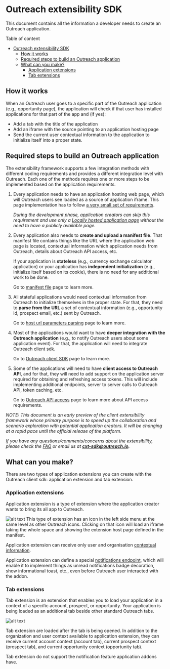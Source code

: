 <!-- omit in toc -->

# Outreach extensibility SDK

This document contains all the information a developer needs to create an Outreach application.

Table of content

- [Outreach extensibility SDK](#outreach-extensibility-sdk)
  - [How it works](#how-it-works)
  - [Required steps to build an Outreach application](#required-steps-to-build-an-outreach-application)
  - [What can you make?](#what-can-you-make)
    - [Application extensions](#application-extensions)
    - [Tab extensions](#tab-extensions)

## How it works

When an Outreach user goes to a specific part of the Outreach application (e.g., opportunity page), the application will check if that user has installed applications for that part of the app and (if yes):

- Add a tab with the title of the application
- Add an iframe with the source pointing to an application hosting page
- Send the current user contextual information to the application to initialize itself into a proper state.

## Required steps to build an Outreach application

The extensibility framework supports a few integration methods with different coding requirements and provides a different integration level with Outreach. Each one of the methods requires one or more steps to be implemented based on the application requirements.

1. Every application needs to have an application hosting web page, which will Outreach users see loaded as a source of application iframe. This page implementation has to follow [a very small set of requirements](/docs/host-requirements.md).

    _During the development phase, application creators can skip this requirement and use only a [Locally hosted application page](/docs/devxp.md) without the need to have a publicly available page._

2. Every application also needs to **create and upload a manifest file**.
    That manifest file contains things like the URL where the application web page is located, contextual information which application needs from Outreach, details about Outreach API access, etc.

    If your application is **stateless** (e.g., currency exchange calculator application) or your application has **independent initialization** (e.g., initialize itself based on its cookie), there is no need for any additional work to be done.

    Go to [manifest file](/docs/manifest.md) page to learn more.

3. All stateful applications would need contextual information from Outreach to initialize themselves in the proper state. For that, they need to **parse from the URL** a set of contextual information (e.g., opportunity id, prospect email, etc.) sent by Outreach.

    Go to [host url parameters parsing](/docs/url-parsing.md) page to learn more.

4. Most of the applications would want to have **deeper integration with the Outreach application** (e.g., to notify Outreach users about some application event). For that, the application will need to integrate Outreach client sdk.

    Go to [Outreach client SDK](/docs/sdk.md) page to learn more.

5. Some of the applications will need to have **client access to Outreach API**, and for that, they will need to add support on the application server required for obtaining and refreshing access tokens. This will include implementing additional endpoints, server to server calls to Outreach API, token caching, etc.

    Go to [Outreach API access](/docs/outreach-api.md) page to learn more about API access requirements.

_NOTE: This document is an early preview of the client extensibility framework whose primary purpose is to speed up the collaboration and scenario exploration with potential application creators. It will be changing at a rapid pace until the official release of the platform._

*If you have any questions/comments/concerns about the extensibility, please check the [FAQ](/docs/faq.md) or email us at **cxt-sdk@outreach.io.***

## What can you make?

There are two types of application extensions you can create with the Outreach client sdk: application extension and tab extension.

### Application extensions

Application extension is a type of extension where the application creator wants to bring its all app to Outreach.

![alt text](docs/assets/left-side-menu-addon-example.png "Left side menu addon example")
This type of extension has an icon in the left side menu at the same level as other Outreach icons. Clicking on that icon will load an iframe taking the whole space and showing the extension host page defined in the manifest.

Application extension can receive only user and organisation [contextual information](context.md).

Application extension can define a special [notifications endpoint](manifest.md#notificationsurl), which will enable it to implement things as unread notifications badge decoration, show informational toast, etc., even before Outreach user interacted with the addon.

### Tab extensions

Tab extension is an extension that enables you to load your application in a context of a specific account, prospect, or opportunity. Your application is being loaded as an additional tab beside other standard Outreach tabs.

![alt text](docs/assets/tab-addon-example.png "Tab addon example")

Tab extension are loaded after the tab is being opened.
In addition to the organization and user context available to application extension, they can receive current account context (account tab), current prospect context (prospect tab), and current opportunity context (opportunity tab).

Tab extension do not support the notification feature application addons have.
